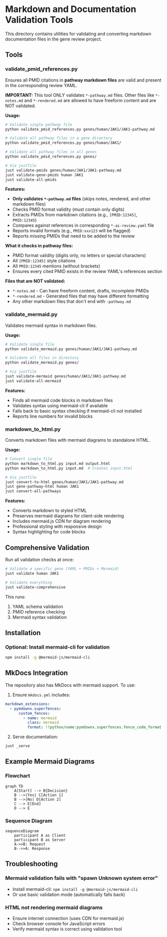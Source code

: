 # Markdown and Documentation Validation Tools

This directory contains utilities for validating and converting markdown documentation files in the gene review project.

## Tools

### validate_pmid_references.py
Ensures all PMID citations in **pathway markdown files** are valid and present in the corresponding review YAML.

**IMPORTANT:** This tool ONLY validates `*-pathway.md` files. Other files like `*-notes.md` and `*-rendered.md` are allowed to have freeform content and are NOT validated.

**Usage:**
```bash
# Validate single pathway file
python validate_pmid_references.py genes/human/JAK1/JAK1-pathway.md

# Validate all pathway files in a gene directory
python validate_pmid_references.py genes/human/JAK1/

# Validate all pathway files in all genes
python validate_pmid_references.py genes/

# Via justfile
just validate-pmids genes/human/JAK1/JAK1-pathway.md
just validate-gene-pmids human JAK1
just validate-all-pmids
```

**Features:**
- **Only validates `*-pathway.md` files** (skips notes, rendered, and other markdown files)
- Checks PMID format validity (must contain only digits)
- Extracts PMIDs from markdown citations (e.g., `[PMID:12345]`, `PMID:12345`)
- Compares against references in corresponding `*-ai-review.yaml` file
- Reports invalid formats (e.g., `PMID:xxx123` will be flagged)
- Reports missing PMIDs that need to be added to the review

**What it checks in pathway files:**
- PMID format validity (digits only, no letters or special characters)
- All `[PMID:12345]` style citations
- All `PMID:12345` mentions (without brackets)
- Ensures every cited PMID exists in the review YAML's references section

**Files that are NOT validated:**
- `*-notes.md` - Can have freeform content, drafts, incomplete PMIDs
- `*-rendered.md` - Generated files that may have different formatting
- Any other markdown files that don't end with `-pathway.md`

### validate_mermaid.py
Validates mermaid syntax in markdown files.

**Usage:**
```bash
# Validate single file
python validate_mermaid.py genes/human/JAK1/JAK1-pathway.md

# Validate all files in directory
python validate_mermaid.py genes/

# Via justfile
just validate-mermaid genes/human/JAK1/JAK1-pathway.md
just validate-all-mermaid
```

**Features:**
- Finds all mermaid code blocks in markdown files
- Validates syntax using mermaid-cli if available
- Falls back to basic syntax checking if mermaid-cli not installed
- Reports line numbers for invalid blocks

### markdown_to_html.py
Converts markdown files with mermaid diagrams to standalone HTML.

**Usage:**
```bash
# Convert single file
python markdown_to_html.py input.md output.html
python markdown_to_html.py input.md  # Creates input.html

# Via justfile
just convert-to-html genes/human/JAK1/JAK1-pathway.md
just gene-pathway-html human JAK1
just convert-all-pathways
```

**Features:**
- Converts markdown to styled HTML
- Preserves mermaid diagrams for client-side rendering
- Includes mermaid.js CDN for diagram rendering
- Professional styling with responsive design
- Syntax highlighting for code blocks

## Comprehensive Validation

Run all validation checks at once:

```bash
# Validate a specific gene (YAML + PMIDs + Mermaid)
just validate human JAK1

# Validate everything
just validate-comprehensive
```

This runs:
1. YAML schema validation
2. PMID reference checking
3. Mermaid syntax validation

## Installation

### Optional: Install mermaid-cli for validation
```bash
npm install -g @mermaid-js/mermaid-cli
```

## MkDocs Integration

The repository also has MkDocs with mermaid support. To use:

1. Ensure `mkdocs.yml` includes:
```yaml
markdown_extensions:
  - pymdownx.superfences:
      custom_fences:
        - name: mermaid
          class: mermaid
          format: !!python/name:pymdownx.superfences.fence_code_format
```

2. Serve documentation:
```bash
just _serve
```

## Example Mermaid Diagrams

### Flowchart
```mermaid
graph TD
    A[Start] --> B{Decision}
    B -->|Yes| C[Action 1]
    B -->|No| D[Action 2]
    C --> E[End]
    D --> E
```

### Sequence Diagram
```mermaid
sequenceDiagram
    participant A as Client
    participant B as Server
    A->>B: Request
    B-->>A: Response
```

## Troubleshooting

### Mermaid validation fails with "spawn Unknown system error"
- Install mermaid-cli: `npm install -g @mermaid-js/mermaid-cli`
- Or use basic validation mode (automatically falls back)

### HTML not rendering mermaid diagrams
- Ensure internet connection (uses CDN for mermaid.js)
- Check browser console for JavaScript errors
- Verify mermaid syntax is correct using validation tool